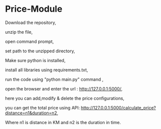# Price-Module
Download the repository,

unzip the file, 

open command prompt, 

set path to the unzipped directory, 

Make sure python is installed, 

install all libraries using requirements.txt,

run the code using "python main.py" command ,

open the browser and enter the url : http://127.0.0.1:5000/, 

here you can add,modify & delete the price configurations, 

you can get the total price using API: http://127.0.0.1:5000/calculate_price?distance=n1&duration=n2,

Where n1 is distance in KM and n2 is the duration in time.
